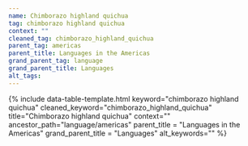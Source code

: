 ```yaml
---
name: Chimborazo highland quichua
tag: chimborazo highland quichua
context: ""
cleaned_tag: chimborazo_highland_quichua
parent_tag: americas
parent_title: Languages in the Americas
grand_parent_tag: language
grand_parent_title: Languages
alt_tags: 
---
```


{% include data-table-template.html 
  keyword="chimborazo highland quichua" 
  cleaned_keyword="chimborazo_highland_quichua" 
  title="Chimborazo highland quichua"
  context=""
  ancestor_path="language/americas" 
  parent_title = "Languages in the Americas"
  grand_parent_title = "Languages"
  alt_keywords=""
%}

